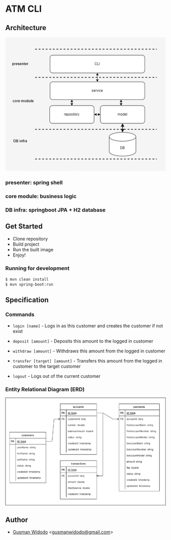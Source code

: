 # ATM CLI

## Architecture
![App Architecture](./atm-cli-architecture.png?raw=true "App Architecture")
### presenter: spring shell
### core module: business logic
### DB infra: springboot JPA + H2 database

## Get Started
- Clone repository
- Build project
- Run the built image
- Enjoy!

### Running for development
```shell
$ mvn clean install
$ mvn spring-boot:run
```

## Specification
### Commands
* `login [name]` - Logs in as this customer and creates the customer if not exist

* `deposit [amount]` - Deposits this amount to the logged in customer

* `withdraw [amount]` - Withdraws this amount from the logged in customer

* `transfer [target] [amount]` - Transfers this amount from the logged in customer to the target customer

* `logout` - Logs out of the current customer


### Entity Relational Diagram (ERD)
![App Architecture](./atm-cli-erd.png?raw=true "App Architecture")

## Author
- [Gusman Widodo](https://linkedin.com/gusmanwidodo) <[gusmanwidodo@gmail.com](mailto:gusmanwidodo@gmail.com)>